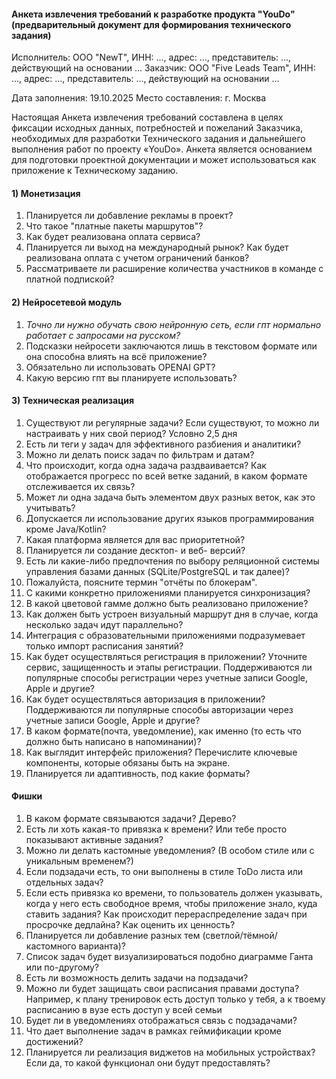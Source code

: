 #### Анкета извлечения требований к разработке продукта "YouDo" (предварительный документ для формирования технического задания)

Исполнитель: ООО "NewT", ИНН: ..., адрес: ..., представитель: ..., действующий на основании ...
Заказчик:  ООО "Five Leads Team", ИНН: ..., адрес: ..., представитель: ..., действующий на основании ... 

Дата заполнения: 19.10.2025
Место составления: г. Москва

Настоящая Анкета извлечения требований составлена в целях фиксации исходных данных, потребностей и пожеланий Заказчика, необходимых для разработки Технического задания и дальнейшего выполнения работ по проекту «YouDo».
Анкета является основанием для подготовки проектной документации и может использоваться как приложение к Техническому заданию.

#### 1) Монетизация
1) Планируется ли добавление рекламы в проект?
2) Что такое "платные пакеты маршрутов"?
3) Как будет реализована оплата сервиса?
4) Планируется ли выход на международный рынок? Как будет реализована оплата с учетом ограничений банков?
5) Рассматриваете ли расширение количества участников в команде с платной подпиской?

#### 2) Нейросетевой модуль
1) *Точно ли нужно обучать свою нейронную сеть, если гпт нормально работает с запросами на русском?*
2) Подсказки нейросети заключаются лишь в текстовом формате или она способна влиять на всё приложение?
3) Обязательно ли использовать OPENAI GPT?
4) Какую версию гпт вы планируете использовать? 

#### 3) Техническая реализация
1) Существуют ли регулярные задачи? Если существуют, то можно ли настраивать у них свой период? Условно 2,5 дня
2) Есть ли теги у задач для эффективного разбиения и аналитики?
3) Можно ли делать поиск задач по фильтрам и датам?
4) Что происходит, когда одна задача раздваивается? Как отображается прогресс по всей ветке заданий, в каком формате отслеживается их связь?
5) Может ли одна задача быть элементом двух разных веток, как это учитывать?
6) Допускается ли использование других языков программирования кроме Java/Kotlin?
7) Какая платформа является для вас приоритетной?
8) Планируется ли создание десктоп- и веб- версий?
9) Есть ли какие-либо предпочтения по выбору реляционной системы управления базами данных (SQLite/PostgreSQL и так далее)?
10) Пожалуйста, поясните термин "отчёты по блокерам".
11) С какими конкретно приложениями планируется синхронизация?
12) В какой цветовой гамме должно быть реализовано приложение?
13) Как должен быть устроен визуальный маршрут дня в случае, когда несколько задач идут параллельно?
14) Интеграция с образовательными приложениями подразумевает только импорт расписания занятий?
15) Как будет осуществляться регистрация в приложении? Уточните сервис, защищенность и этапы регистрации. Поддерживаются ли популярные способы регистрации через учетные записи Google, Apple и другие?
16) Как будет осуществляться авторизация в приложении? Поддерживаются ли популярные способы авторизации через учетные записи Google, Apple и другие?
17) В каком формате(почта, уведомление), как именно (то есть что должно быть написано в напоминании)?
18) Как выглядит интерфейс приложения? Перечислите ключевые компоненты, которые обязаны быть на экране.
19) Планируется ли адаптивность, под какие форматы?

#### Фишки
1) В каком формате связываются задачи? Дерево?
2) Есть ли хоть какая-то привязка к времени? Или тебе просто показывают активные задания?
3) Можно ли делать кастомные уведомления? (В особом стиле или с уникальным временем?)
4) Если подзадачи есть, то они выполнены в стиле ToDo листа или отдельных задач?
5) Если есть привязка ко времени, то пользователь должен указывать, когда у него есть свободное время, чтобы приложение знало, куда ставить задания? Как происходит перераспределение задач при просрочке дедлайна? Как оценить их ценность?
6) Планируется ли добавление разных тем (светлой/тёмной/кастомного варианта)?
7) Список задач будет визуализироваться подобно диаграмме Ганта или по-другому?
8) Есть ли возможность делить задачи на подзадачи?
9) Можно ли будет защищать свои расписания правами доступа? Например, к плану тренировок есть доступ только у тебя, а к твоему расписанию в вузе есть доступ у всей семьи
10) Будет ли в уведомлениях отображаться связь с подзадачами?
11) Что дает выполнение задач в рамках геймификации кроме достижений?
12) Планируется ли реализация виджетов на мобильных устройствах? Если да, то какой функционал они будут предоставлять?